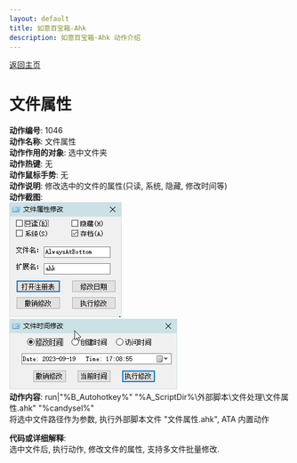 ```yaml
---
layout: default
title: 如意百宝箱-Ahk
description: 如意百宝箱-Ahk 动作介绍
---
```

<link rel="stylesheet" href="../actions/css/atom-one-light.min.css">
<script src="../actions/js/highlight.min.js"></script>
<script>hljs.highlightAll();</script>

[返回主页](../index.md)

# [](#header-2) 文件属性

**动作编号**: 1046  
**动作名称**: 文件属性  
**动作作用的对象**: 选中文件夹  
**动作热键**: 无  
**动作鼠标手势**: 无  
**动作说明**: 修改选中的文件的属性(只读, 系统, 隐藏, 修改时间等)  
**动作截图**:   
  ![文件属性](img1/1046-1.png)  
  ![文件属性](img1/1046-2.png)  
**动作内容**: run|"%B_Autohotkey%" "%A_ScriptDir%\外部脚本\文件处理\文件属性.ahk" "%candysel%"  
将选中文件路径作为参数, 执行外部脚本文件 "文件属性.ahk", ATA 内置动作  

**代码或详细解释**:  
选中文件后, 执行动作, 修改文件的属性, 支持多文件批量修改.  